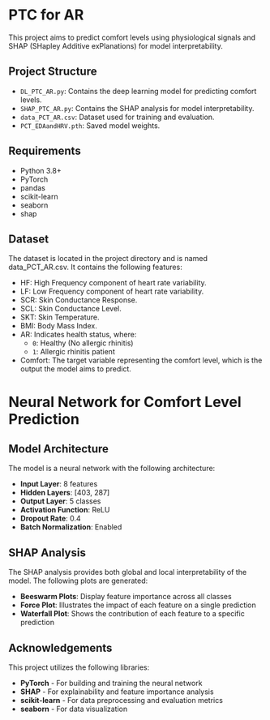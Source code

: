 # PTC for AR

This project aims to predict comfort levels using physiological signals and SHAP (SHapley Additive exPlanations) for model interpretability.

## Project Structure

- `DL_PTC_AR.py`: Contains the deep learning model for predicting comfort levels.
- `SHAP_PTC_AR.py`: Contains the SHAP analysis for model interpretability.
- `data_PCT_AR.csv`: Dataset used for training and evaluation.
- `PCT_EDAandHRV.pth`: Saved model weights.

## Requirements

- Python 3.8+
- PyTorch
- pandas
- scikit-learn
- seaborn
- shap

## Dataset
The dataset is located in the project directory and is named data_PCT_AR.csv. It contains the following features:
- HF: High Frequency component of heart rate variability.
- LF: Low Frequency component of heart rate variability.
- SCR: Skin Conductance Response.
- SCL: Skin Conductance Level.
- SKT: Skin Temperature.
- BMI: Body Mass Index.
- AR: Indicates health status, where:
  - `0`: Healthy (No allergic rhinitis)
  - `1`: Allergic rhinitis patient
- Comfort:  The target variable representing the comfort level, which is the output the model aims to predict.

# Neural Network for Comfort Level Prediction

## Model Architecture
The model is a neural network with the following architecture:
- **Input Layer**: 8 features
- **Hidden Layers**: [403, 287]
- **Output Layer**: 5 classes
- **Activation Function**: ReLU
- **Dropout Rate**: 0.4
- **Batch Normalization**: Enabled

## SHAP Analysis
The SHAP analysis provides both global and local interpretability of the model. The following plots are generated:
- **Beeswarm Plots**: Display feature importance across all classes
- **Force Plot**: Illustrates the impact of each feature on a single prediction
- **Waterfall Plot**: Shows the contribution of each feature to a specific prediction

## Acknowledgements
This project utilizes the following libraries:
- **PyTorch** - For building and training the neural network
- **SHAP** - For explainability and feature importance analysis
- **scikit-learn** - For data preprocessing and evaluation metrics
- **seaborn** - For data visualization
